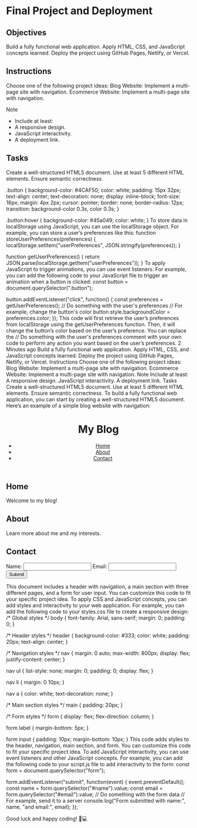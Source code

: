 # Final Project and Deployment

## Objectives
Build a fully functional web application.
Apply HTML, CSS, and JavaScript concepts learned.
Deploy the project using GitHub Pages, Netlify, or Vercel.

## Instructions
Choose one of the following project ideas:
Blog Website: Implement a multi-page site with navigation.
Ecommerce Website: Implement a multi-page site with navigation.

>[!NOTE]
> - Include at least:
> - A responsive design.
> - JavaScript interactivity.
> - A deployment link.

## Tasks

Create a well-structured HTML5 document.
Use at least 5 different HTML elements.
Ensure semantic correctness.


.button {
  background-color: #4CAF50;
  color: white;
  padding: 15px 32px;
  text-align: center;
  text-decoration: none;
  display: inline-block;
  font-size: 16px;
  margin: 4px 2px;
  cursor: pointer;
  border: none;
  border-radius: 12px;
  transition: background-color 0.3s, color 0.3s;
}

.button:hover {
  background-color: #45a049;
  color: white;
}
To store data in localStorage using JavaScript, you can use the localStorage object. For example, you can store a user’s preferences like this:
function storeUserPreferences(preferences) {
  localStorage.setItem("userPreferences", JSON.stringify(preferences));
}

function getUserPreferences() {
  return JSON.parse(localStorage.getItem("userPreferences"));
}
To apply JavaScript to trigger animations, you can use event listeners. For example, you can add the following code to your JavaScript file to trigger an animation when a button is clicked:
const button = document.querySelector(".button");

button.addEventListener("click", function() {
  const preferences = getUserPreferences();
  // Do something with the user's preferences
  // For example, change the button's color
  button.style.backgroundColor = preferences.color;
});
This code will first retrieve the user’s preferences from localStorage using the getUserPreferences function. Then, it will change the button’s color based on the user’s preference. You can replace the // Do something with the user's preferences comment with your own code to perform any action you want based on the user’s preferences.
2 Minutes ago
Build a fully functional web application. Apply HTML, CSS, and JavaScript concepts learned. Deploy the project using GitHub Pages, Netlify, or Vercel.
Instructions
Choose one of the following project ideas: Blog Website: Implement a multi-page site with navigation. Ecommerce Website: Implement a multi-page site with navigation.
Note
Include at least:
A responsive design.
JavaScript interactivity.
A deployment link.
Tasks
Create a well-structured HTML5 document. Use at least 5 different HTML elements. Ensure semantic correctness.
To build a fully functional web application, you can start by creating a well-structured HTML5 document. Here’s an example of a simple blog website with navigation:
<!DOCTYPE html>
<html>
  <head>
    <title>My Blog</title>
    <link rel="stylesheet" href="styles.css" />
  </head>
  <body>
    <header>
      <h1>My Blog</h1>
      <nav>
        <ul>
          <li><a href="#home">Home</a></li>
          <li><a href="#about">About</a></li>
          <li><a href="#contact">Contact</a></li>
        </ul>
      </nav>
    </header>
    <main>
      <h2 id="home">Home</h2>
      <p>Welcome to my blog!</p>
      <h2 id="about">About</h2>
      <p>Learn more about me and my interests.</p>
      <h2 id="contact">Contact</h2>
      <form>
        <label for="name">Name:</label>
        <input type="text" id="name" />
        <label for="email">Email:</label>
        <input type="email" id="email" />
        <input type="submit" />
      </form>
    </main>
  </body>
</html>
This document includes a header with navigation, a main section with three different pages, and a form for user input. You can customize this code to fit your specific project idea.
To apply CSS and JavaScript concepts, you can add styles and interactivity to your web application. For example, you can add the following code to your styles.css file to create a responsive design:
/* Global styles */
body {
  font-family: Arial, sans-serif;
  margin: 0;
  padding: 0;
}

/* Header styles */
header {
  background-color: #333;
  color: white;
  padding: 20px;
  text-align: center;
}

/* Navigation styles */
nav {
  margin: 0 auto;
  max-width: 800px;
  display: flex;
  justify-content: center;
}

nav ul {
  list-style: none;
  margin: 0;
  padding: 0;
  display: flex;
}

nav li {
  margin: 0 10px;
}

nav a {
  color: white;
  text-decoration: none;
}

/* Main section styles */
main {
  padding: 20px;
}

/* Form styles */
form {
  display: flex;
  flex-direction: column;
}

form label {
  margin-bottom: 5px;
}

form input {
  padding: 10px;
  margin-bottom: 10px;
}
This code adds styles to the header, navigation, main section, and form. You can customize this code to fit your specific project idea.
To add JavaScript interactivity, you can use event listeners and other JavaScript concepts. For example, you can add the following code to your script.js file to add interactivity to the form:
const form = document.querySelector("form");

form.addEventListener("submit", function(event) {
  event.preventDefault();
  const name = form.querySelector("#name").value;
  const email = form.querySelector("#email").value;
  // Do something with the form data
  // For example, send it to a server
  console.log("Form submitted with name:", name, "and email:", email);
});

Good luck and happy coding! 🚀💻
